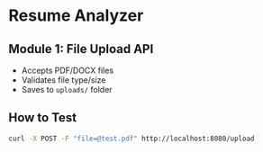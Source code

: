 # Resume Analyzer

## Module 1: File Upload API
- Accepts PDF/DOCX files
- Validates file type/size
- Saves to `uploads/` folder

## How to Test
```bash
curl -X POST -F "file=@test.pdf" http://localhost:8080/upload